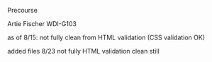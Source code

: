 Precourse

Artie Fischer WDI-G103

as of 8/15: not fully clean from HTML validation (CSS validation OK)

added files 8/23 not fully HTML validation clean still
